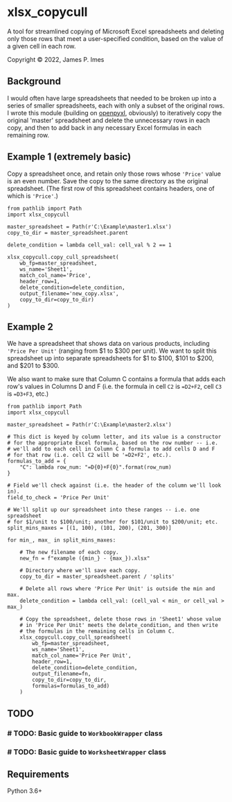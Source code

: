 
# xlsx_copycull

A tool for streamlined copying of Microsoft Excel spreadsheets and deleting only those rows that meet a user-specified condition, based on the value of a given cell in each row.

Copyright © 2022, James P. Imes


## Background

I would often have large spreadsheets that needed to be broken up into a series of smaller spreadsheets, each with only a subset of the original rows. I wrote this module (building on [openpyxl](https://pypi.org/project/openpyxl/), obviously) to iteratively copy the original 'master' spreadsheet and delete the unnecessary rows in each copy, and then to add back in any necessary Excel formulas in each remaining row.


## Example 1 (extremely basic)

Copy a spreadsheet once, and retain only those rows whose `'Price'` value is an even number. Save the copy to the same directory as the original spreadsheet. (The first row of this spreadsheet contains headers, one of which is `'Price'`.)

```
from pathlib import Path
import xlsx_copycull

master_spreadsheet = Path(r'C:\Example\master1.xlsx')
copy_to_dir = master_spreadsheet.parent

delete_condition = lambda cell_val: cell_val % 2 == 1

xlsx_copycull.copy_cull_spreadsheet(
    wb_fp=master_spreadsheet,
    ws_name='Sheet1',
    match_col_name='Price',
    header_row=1,
    delete_condition=delete_condition,
    output_filename='new_copy.xlsx',
    copy_to_dir=copy_to_dir)
)
```

## Example 2

We have a spreadsheet that shows data on various products, including `'Price Per Unit'` (ranging from $1 to $300 per unit). We want to split this spreadsheet up into separate spreadsheets for $1 to $100, $101 to $200, and $201 to $300.

We also want to make sure that Column C contains a formula that adds each row's values in Columns D and F (i.e. the formula in cell `C2` is `=D2+F2`, cell `C3` is `=D3+F3`, etc.)

```
from pathlib import Path
import xlsx_copycull

master_spreadsheet = Path(r'C:\Example\master2.xlsx')

# This dict is keyed by column letter, and its value is a constructor
# for the appropriate Excel formula, based on the row number -- i.e.
# we'll add to each cell in Column C a formula to add cells D and F
# for that row (i.e. cell C2 will be '=D2+F2', etc.).
formulas_to_add = {
    "C": lambda row_num: "=D{0}+F{0}".format(row_num)
}

# Field we'll check against (i.e. the header of the column we'll look in).
field_to_check = 'Price Per Unit'

# We'll split up our spreadsheet into these ranges -- i.e. one spreadsheet 
# for $1/unit to $100/unit; another for $101/unit to $200/unit; etc.
split_mins_maxes = [(1, 100), (101, 200), (201, 300)]

for min_, max_ in split_mins_maxes:
    
    # The new filename of each copy.
    new_fn = f"example ({min_} - {max_}).xlsx"
    
    # Directory where we'll save each copy.
    copy_to_dir = master_spreadsheet.parent / 'splits'
    
    # Delete all rows where 'Price Per Unit' is outside the min and max.
    delete_condition = lambda cell_val: (cell_val < min_ or cell_val > max_)
    
    # Copy the spreadsheet, delete those rows in 'Sheet1' whose value
    # in 'Price Per Unit' meets the delete_condition, and then write
    # the formulas in the remaining cells in Column C. 
    xlsx_copycull.copy_cull_spreadsheet(
        wb_fp=master_spreadsheet,
        ws_name='Sheet1',
        match_col_name='Price Per Unit',
        header_row=1,
        delete_condition=delete_condition,
        output_filename=fn,
        copy_to_dir=copy_to_dir,
        formulas=formulas_to_add)
    )
```


## TODO

### # TODO: Basic guide to `WorkbookWrapper` class
### # TODO: Basic guide to `WorksheetWrapper` class


## Requirements

Python 3.6+
